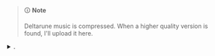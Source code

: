 > 🛈 **Note**
>
> Deltarune music is compressed. When a higher quality version is found, I'll upload it here.

<!-- files -->
<details>
<summary>.</summary>
<details>
<summary>.git</summary>
[Download](.git/FETCH_HEAD)
[Download](.git/HEAD)
<details>
<summary>branches</summary>
</details>
[Download](.git/config)
[Download](.git/description)
<details>
<summary>hooks</summary>
[Download](.git/hooks/applypatch-msg.sample)
[Download](.git/hooks/commit-msg.sample)
[Download](.git/hooks/fsmonitor-watchman.sample)
[Download](.git/hooks/post-update.sample)
[Download](.git/hooks/pre-applypatch.sample)
[Download](.git/hooks/pre-commit.sample)
[Download](.git/hooks/pre-merge-commit.sample)
[Download](.git/hooks/pre-push.sample)
[Download](.git/hooks/pre-rebase.sample)
[Download](.git/hooks/pre-receive.sample)
[Download](.git/hooks/prepare-commit-msg.sample)
[Download](.git/hooks/push-to-checkout.sample)
[Download](.git/hooks/sendemail-validate.sample)
[Download](.git/hooks/update.sample)
</details>
[Download](.git/index)
<details>
<summary>info</summary>
[Download](.git/info/exclude)
</details>
<details>
<summary>logs</summary>
[Download](.git/logs/HEAD)
<details>
<summary>refs</summary>
<details>
<summary>heads</summary>
[Download](.git/logs/refs/heads/main)
</details>
<details>
<summary>remotes</summary>
<details>
<summary>origin</summary>
[Download](.git/logs/refs/remotes/origin/main)
</details>
</details>
</details>
</details>
<details>
<summary>objects</summary>
<details>
<summary>info</summary>
</details>
<details>
<summary>pack</summary>
[Download](.git/objects/pack/pack-aa7a998fcfddfe30b83bb96e98114f1274cead29.idx)
[Download](.git/objects/pack/pack-aa7a998fcfddfe30b83bb96e98114f1274cead29.pack)
[Download](.git/objects/pack/pack-aa7a998fcfddfe30b83bb96e98114f1274cead29.rev)
</details>
</details>
<details>
<summary>refs</summary>
<details>
<summary>heads</summary>
[Download](.git/refs/heads/main)
</details>
<details>
<summary>remotes</summary>
<details>
<summary>origin</summary>
[Download](.git/refs/remotes/origin/main)
</details>
</details>
<details>
<summary>tags</summary>
</details>
</details>
[Download](.git/shallow)
</details>
<details>
<summary>.github</summary>
<details>
<summary>workflows</summary>
[Download](.github/workflows/file-structure.yml)
[Download](.github/workflows/jekyll-gh-pages.yml)
</details>
</details>
<details>
<summary>Celeste Soundtrack</summary>
[Download](Celeste Soundtrack/Anxiety.mp3)
[Download](Celeste Soundtrack/Awake.mp3)
[Download](Celeste Soundtrack/Celeste Original Soundtrack.png)
[Download](Celeste Soundtrack/Checking In.mp3)
[Download](Celeste Soundtrack/Confronting Myself.mp3)
[Download](Celeste Soundtrack/Exhale.mp3)
[Download](Celeste Soundtrack/First Steps.mp3)
[Download](Celeste Soundtrack/Golden.mp3)
[Download](Celeste Soundtrack/Heart of the Mountain.mp3)
[Download](Celeste Soundtrack/In the Mirror.mp3)
[Download](Celeste Soundtrack/Little Goth.mp3)
[Download](Celeste Soundtrack/Madeline and Theo.mp3)
[Download](Celeste Soundtrack/My Dearest Friends.mp3)
[Download](Celeste Soundtrack/Postcard from Celeste Mountain.mp3)
[Download](Celeste Soundtrack/Prologue.mp3)
[Download](Celeste Soundtrack/Quiet and Falling.mp3)
[Download](Celeste Soundtrack/Reach for the Summit.mp3)
[Download](Celeste Soundtrack/Reflection.mp3)
[Download](Celeste Soundtrack/Resurrections.mp3)
[Download](Celeste Soundtrack/Scattered and Lost.mp3)
[Download](Celeste Soundtrack/Spirit of Hospitality.mp3)
[Download](Celeste Soundtrack/Starjump.mp3)
</details>
<details>
<summary>Deltarune Soundtrack</summary>
<details>
<summary>Chapter 1</summary>
[Download](Deltarune Soundtrack/Chapter 1/A Town Called Hometown.mp3)
[Download](Deltarune Soundtrack/Chapter 1/ANOTHER HIM.mp3)
[Download](Deltarune Soundtrack/Chapter 1/April 2012.mp3)
[Download](Deltarune Soundtrack/Chapter 1/Basement.mp3)
[Download](Deltarune Soundtrack/Chapter 1/Before the Story.mp3)
[Download](Deltarune Soundtrack/Chapter 1/Beginning.mp3)
[Download](Deltarune Soundtrack/Chapter 1/Card Castle.mp3)
[Download](Deltarune Soundtrack/Chapter 1/Chaos King.mp3)
[Download](Deltarune Soundtrack/Chapter 1/Checker Dance.mp3)
[Download](Deltarune Soundtrack/Chapter 1/Cliffs.mp3)
[Download](Deltarune Soundtrack/Chapter 1/Darkness Falls.mp3)
[Download](Deltarune Soundtrack/Chapter 1/Deltarune Chapter 1 Soundtrack.png)
[Download](Deltarune Soundtrack/Chapter 1/Dogcheck.mp3)
[Download](Deltarune Soundtrack/Chapter 1/Don't Forget.mp3)
[Download](Deltarune Soundtrack/Chapter 1/Empty Town.mp3)
[Download](Deltarune Soundtrack/Chapter 1/Fanfare (From Rose of Winter).mp3)
[Download](Deltarune Soundtrack/Chapter 1/Field of Hopes and Dreams.mp3)
[Download](Deltarune Soundtrack/Chapter 1/Friendship.mp3)
[Download](Deltarune Soundtrack/Chapter 1/Gallery.mp3)
[Download](Deltarune Soundtrack/Chapter 1/Hip Shop.mp3)
[Download](Deltarune Soundtrack/Chapter 1/I'm Very Bad.mp3)
[Download](Deltarune Soundtrack/Chapter 1/Imminent Death.mp3)
[Download](Deltarune Soundtrack/Chapter 1/Lancer.mp3)
[Download](Deltarune Soundtrack/Chapter 1/Lantern.mp3)
[Download](Deltarune Soundtrack/Chapter 1/Quiet Autumn.mp3)
[Download](Deltarune Soundtrack/Chapter 1/Rouxls Kaard.mp3)
[Download](Deltarune Soundtrack/Chapter 1/Rude Buster.mp3)
[Download](Deltarune Soundtrack/Chapter 1/Scarlet Forest.mp3)
[Download](Deltarune Soundtrack/Chapter 1/School.mp3)
[Download](Deltarune Soundtrack/Chapter 1/Susie.mp3)
[Download](Deltarune Soundtrack/Chapter 1/THE HOLY.mp3)
[Download](Deltarune Soundtrack/Chapter 1/THE WORLD REVOLVING.mp3)
[Download](Deltarune Soundtrack/Chapter 1/The Chase.mp3)
[Download](Deltarune Soundtrack/Chapter 1/The Circus.mp3)
[Download](Deltarune Soundtrack/Chapter 1/The Door.mp3)
[Download](Deltarune Soundtrack/Chapter 1/The Legend.mp3)
[Download](Deltarune Soundtrack/Chapter 1/Thrash Machine.mp3)
[Download](Deltarune Soundtrack/Chapter 1/Vs. Lancer.mp3)
[Download](Deltarune Soundtrack/Chapter 1/Vs. Susie.mp3)
[Download](Deltarune Soundtrack/Chapter 1/Weird Birds.mp3)
[Download](Deltarune Soundtrack/Chapter 1/You Can Always Come Home.mp3)
[Download](Deltarune Soundtrack/Chapter 1/Your Power.mp3)
</details>
<details>
<summary>Chapter 2</summary>
[Download](Deltarune Soundtrack/Chapter 2/A CYBER'S WORLD.mp3)
[Download](Deltarune Soundtrack/Chapter 2/A Real Boy!.mp3)
[Download](Deltarune Soundtrack/Chapter 2/A Simple Diversion.mp3)
[Download](Deltarune Soundtrack/Chapter 2/A-pplause for Berdly.mp3)
[Download](Deltarune Soundtrack/Chapter 2/Acid Tunnel of Love.mp3)
[Download](Deltarune Soundtrack/Chapter 2/Almost To The Guys!.mp3)
[Download](Deltarune Soundtrack/Chapter 2/Attack of the Killer Queen.mp3)
[Download](Deltarune Soundtrack/Chapter 2/BIG SHOT.mp3)
[Download](Deltarune Soundtrack/Chapter 2/Berdly Battle (Really Tense Heartbeat Momento Version).mp3)
[Download](Deltarune Soundtrack/Chapter 2/Berdly.mp3)
[Download](Deltarune Soundtrack/Chapter 2/Bluebird of Misfortune.mp3)
[Download](Deltarune Soundtrack/Chapter 2/Chill Jailbreak Alarm to Study And Relax To.mp3)
[Download](Deltarune Soundtrack/Chapter 2/Cool Beat.mp3)
[Download](Deltarune Soundtrack/Chapter 2/Cool Mixtape.mp3)
[Download](Deltarune Soundtrack/Chapter 2/Cyber Battle (Solo).mp3)
[Download](Deltarune Soundtrack/Chapter 2/Cyber Battle.mp3)
[Download](Deltarune Soundtrack/Chapter 2/Deal Gone Wrong.mp3)
[Download](Deltarune Soundtrack/Chapter 2/Deltarune Chapter 2 Soundtrack.png)
[Download](Deltarune Soundtrack/Chapter 2/Determination.mp3)
[Download](Deltarune Soundtrack/Chapter 2/Dialtone.mp3)
[Download](Deltarune Soundtrack/Chapter 2/Digital Roots.mp3)
[Download](Deltarune Soundtrack/Chapter 2/Elegant Enterance.mp3)
[Download](Deltarune Soundtrack/Chapter 2/Faint Courage (Game Over).mp3)
[Download](Deltarune Soundtrack/Chapter 2/Faint Glow.mp3)
[Download](Deltarune Soundtrack/Chapter 2/Ferris Wheel.mp3)
[Download](Deltarune Soundtrack/Chapter 2/Giga Size.mp3)
[Download](Deltarune Soundtrack/Chapter 2/Girl Next Door.mp3)
[Download](Deltarune Soundtrack/Chapter 2/HEY EVERY !.mp3)
[Download](Deltarune Soundtrack/Chapter 2/Holiday Studio.mp3)
[Download](Deltarune Soundtrack/Chapter 2/It's Pronounced  Rules.mp3)
[Download](Deltarune Soundtrack/Chapter 2/KEYGEN.mp3)
[Download](Deltarune Soundtrack/Chapter 2/Knock You Down !!.mp3)
[Download](Deltarune Soundtrack/Chapter 2/Lost Girl.mp3)
[Download](Deltarune Soundtrack/Chapter 2/Mini Studio.mp3)
[Download](Deltarune Soundtrack/Chapter 2/My Castle Town.mp3)
[Download](Deltarune Soundtrack/Chapter 2/NOW'S YOUR CHANCE TO BE A.mp3)
[Download](Deltarune Soundtrack/Chapter 2/Ohhhhohohoho!.mp3)
[Download](Deltarune Soundtrack/Chapter 2/Pandora Palace.mp3)
[Download](Deltarune Soundtrack/Chapter 2/Powers Combined.mp3)
[Download](Deltarune Soundtrack/Chapter 2/Queen.mp3)
[Download](Deltarune Soundtrack/Chapter 2/Smart Race.mp3)
[Download](Deltarune Soundtrack/Chapter 2/Sound Studio.mp3)
[Download](Deltarune Soundtrack/Chapter 2/Spamton.mp3)
[Download](Deltarune Soundtrack/Chapter 2/The Dark Truth.mp3)
[Download](Deltarune Soundtrack/Chapter 2/Until Next Time.mp3)
[Download](Deltarune Soundtrack/Chapter 2/WELCOME TO THE CITY (Alt).mp3)
[Download](Deltarune Soundtrack/Chapter 2/WELCOME TO THE CITY.mp3)
[Download](Deltarune Soundtrack/Chapter 2/When I Get Happy I Dance Like This.mp3)
[Download](Deltarune Soundtrack/Chapter 2/When I Get Mad I Dance Like This.mp3)
[Download](Deltarune Soundtrack/Chapter 2/You Can Always Come Home.mp3)
[Download](Deltarune Soundtrack/Chapter 2/sans..mp3)
</details>
</details>
<details>
<summary>Doors Soundtrack</summary>
<details>
<summary>Volume 1</summary>
[Download](Doors Soundtrack/Volume 1/Dawn Of The Doors.mp3)
[Download](Doors Soundtrack/Volume 1/Doors (Original Game Soundtrack), Vol. 1.png)
[Download](Doors Soundtrack/Volume 1/Elevator Jam.mp3)
[Download](Doors Soundtrack/Volume 1/Guiding Light.mp3)
[Download](Doors Soundtrack/Volume 1/Here I Come.mp3)
[Download](Doors Soundtrack/Volume 1/Unhinged.mp3)
</details>
<details>
<summary>Volume 2</summary>
[Download](Doors Soundtrack/Volume 2/Curious Light.mp3)
[Download](Doors Soundtrack/Volume 2/Doors (Original Game Soundtrack), Vol. 2.png)
[Download](Doors Soundtrack/Volume 2/Elevator Jam Remix.mp3)
[Download](Doors Soundtrack/Volume 2/Elevator Jammed.mp3)
[Download](Doors Soundtrack/Volume 2/Jeff's Jingle.mp3)
[Download](Doors Soundtrack/Volume 2/Trailer Theme Remix.mp3)
[Download](Doors Soundtrack/Volume 2/Unhinged II.mp3)
</details>
</details>
<details>
<summary>OneShot Solstice Soundtrack</summary>
[Download](OneShot Solstice Soundtrack/Aviator.flac)
[Download](OneShot Solstice Soundtrack/Collapse.flac)
[Download](OneShot Solstice Soundtrack/Deep Mines.flac)
[Download](OneShot Solstice Soundtrack/Eleventh hour.flac)
[Download](OneShot Solstice Soundtrack/Encounter.flac)
[Download](OneShot Solstice Soundtrack/Epilogue.flac)
[Download](OneShot Solstice Soundtrack/First Flight.flac)
[Download](OneShot Solstice Soundtrack/Ghost in the Machine.flac)
[Download](OneShot Solstice Soundtrack/Happily Ever After.flac)
[Download](OneShot Solstice Soundtrack/Happily Ever After.jpg)
[Download](OneShot Solstice Soundtrack/Homesick.flac)
[Download](OneShot Solstice Soundtrack/In Memory.flac)
[Download](OneShot Solstice Soundtrack/Inventory.flac)
[Download](OneShot Solstice Soundtrack/Navigate (extended).flac)
[Download](OneShot Solstice Soundtrack/Niko's Theme.flac)
[Download](OneShot Solstice Soundtrack/OneShot Solstice Soundtrack.png)
[Download](OneShot Solstice Soundtrack/Out of Protocol.flac)
[Download](OneShot Solstice Soundtrack/Panic.flac)
[Download](OneShot Solstice Soundtrack/Prelude.flac)
[Download](OneShot Solstice Soundtrack/Rue.flac)
[Download](OneShot Solstice Soundtrack/Simpler Secrets.flac)
[Download](OneShot Solstice Soundtrack/Solstice.flac)
[Download](OneShot Solstice Soundtrack/Sonder (extended).flac)
[Download](OneShot Solstice Soundtrack/Sunrise.flac)
[Download](OneShot Solstice Soundtrack/The Author.flac)
[Download](OneShot Solstice Soundtrack/The FIrst Universe.flac)
[Download](OneShot Solstice Soundtrack/The Simulation.flac)
[Download](OneShot Solstice Soundtrack/The World Machine.flac)
[Download](OneShot Solstice Soundtrack/Vestige.flac)
</details>
<details>
<summary>OneShot Soundtrack</summary>
[Download](OneShot Soundtrack/A God's Machine.flac)
[Download](OneShot Soundtrack/Abandoned Factory.flac)
[Download](OneShot Soundtrack/Alula.flac)
[Download](OneShot Soundtrack/Children of the Ruins.flac)
[Download](OneShot Soundtrack/Countdown.flac)
[Download](OneShot Soundtrack/Dark Stairwell.flac)
[Download](OneShot Soundtrack/Distant water.flac)
[Download](OneShot Soundtrack/Distant.flac)
[Download](OneShot Soundtrack/Factory.flac)
[Download](OneShot Soundtrack/Flooded Ruins.flac)
[Download](OneShot Soundtrack/Geothermal.flac)
[Download](OneShot Soundtrack/I'm Here.flac)
[Download](OneShot Soundtrack/IT'S TIME TO FIGHT CRIME.flac)
[Download](OneShot Soundtrack/IT'S TIME TO FIGHT CRIME.jpg)
[Download](OneShot Soundtrack/Indoors.flac)
[Download](OneShot Soundtrack/Into The Light.flac)
[Download](OneShot Soundtrack/Library Nap.flac)
[Download](OneShot Soundtrack/Library Stroll.flac)
[Download](OneShot Soundtrack/My Burden Is Light.flac)
[Download](OneShot Soundtrack/Navigate.flac)
[Download](OneShot Soundtrack/Niko and the World Machine.flac)
[Download](OneShot Soundtrack/On Little Cat Feet (ground).flac)
[Download](OneShot Soundtrack/On Little Cat Feet.flac)
[Download](OneShot Soundtrack/OneShot Soundtrack.png)
[Download](OneShot Soundtrack/OneShot Trailer.flac)
[Download](OneShot Soundtrack/Phosphor.flac)
[Download](OneShot Soundtrack/Pretty Bad.flac)
[Download](OneShot Soundtrack/Pretty nice day, huh....flac)
[Download](OneShot Soundtrack/Pretty.flac)
[Download](OneShot Soundtrack/Puzzle Solved.flac)
[Download](OneShot Soundtrack/Ram.flac)
[Download](OneShot Soundtrack/Ram.jpg)
[Download](OneShot Soundtrack/Rowbot.flac)
[Download](OneShot Soundtrack/Self Contained Universe (Reprise).flac)
[Download](OneShot Soundtrack/Self Contained Universe.flac)
[Download](OneShot Soundtrack/Silverpoint.flac)
[Download](OneShot Soundtrack/Simple Secrets.flac)
[Download](OneShot Soundtrack/Someplace I Know.flac)
[Download](OneShot Soundtrack/Sonder.flac)
[Download](OneShot Soundtrack/Sun.flac)
[Download](OneShot Soundtrack/Thanks For Everything.flac)
[Download](OneShot Soundtrack/The Prophecy.flac)
[Download](OneShot Soundtrack/The Tower.flac)
[Download](OneShot Soundtrack/To Dream.flac)
[Download](OneShot Soundtrack/To Sleep.flac)
</details>
<details>
<summary>Plants vs. Zombies Soundtrack</summary>
[Download](Plants vs. Zombies Soundtrack/Brainiac Maniac.flac)
[Download](Plants vs. Zombies Soundtrack/Cerebrawl.flac)
[Download](Plants vs. Zombies Soundtrack/Choose Your Seeds.flac)
[Download](Plants vs. Zombies Soundtrack/Crazy Dave (Intro Theme).flac)
[Download](Plants vs. Zombies Soundtrack/Grasswalk.flac)
[Download](Plants vs. Zombies Soundtrack/Graze the Roof.flac)
[Download](Plants vs. Zombies Soundtrack/Loonboon.flac)
[Download](Plants vs. Zombies Soundtrack/Moongrains (Horde).flac)
[Download](Plants vs. Zombies Soundtrack/Moongrains.flac)
<details>
<summary>Normal-Horde Variants</summary>
[Download](Plants vs. Zombies Soundtrack/Normal-Horde Variants/Grasswalk (Horde).flac)
[Download](Plants vs. Zombies Soundtrack/Normal-Horde Variants/Grasswalk (Normal).flac)
[Download](Plants vs. Zombies Soundtrack/Normal-Horde Variants/Graze the Roof (Horde).flac)
[Download](Plants vs. Zombies Soundtrack/Normal-Horde Variants/Graze the Roof (Normal).flac)
[Download](Plants vs. Zombies Soundtrack/Normal-Horde Variants/Rigor Mormist (Horde).flac)
[Download](Plants vs. Zombies Soundtrack/Normal-Horde Variants/Rigor Mormist (Normal).flac)
[Download](Plants vs. Zombies Soundtrack/Normal-Horde Variants/Watery Graves (Horde).flac)
[Download](Plants vs. Zombies Soundtrack/Normal-Horde Variants/Watery Graves (Normal).flac)
</details>
[Download](Plants vs. Zombies Soundtrack/Plants vs. Zombies Soundtrack.jpg)
[Download](Plants vs. Zombies Soundtrack/Rigor Mormist.flac)
[Download](Plants vs. Zombies Soundtrack/Ultimate Battle.flac)
[Download](Plants vs. Zombies Soundtrack/Watery Graves.flac)
[Download](Plants vs. Zombies Soundtrack/Zen Garden.flac)
</details>
[Download](README.md)
<details>
<summary>Undertale Soundtrack</summary>
[Download](Undertale Soundtrack/ASGORE.mp3)
[Download](Undertale Soundtrack/Alphys.mp3)
[Download](Undertale Soundtrack/Amalgam.mp3)
[Download](Undertale Soundtrack/An Ending.mp3)
[Download](Undertale Soundtrack/Another Medium.mp3)
[Download](Undertale Soundtrack/Anticipation.mp3)
[Download](Undertale Soundtrack/Barrier.mp3)
[Download](Undertale Soundtrack/Battle Against a True Hero.mp3)
[Download](Undertale Soundtrack/Bergentrückung.mp3)
[Download](Undertale Soundtrack/Bird That Carries You Over A Disproportionately Small Gap.mp3)
[Download](Undertale Soundtrack/Bonetrousle.mp3)
[Download](Undertale Soundtrack/Bring It In, Guys!.mp3)
[Download](Undertale Soundtrack/Burn in Despair!.mp3)
[Download](Undertale Soundtrack/But the Earth Refused to Die.mp3)
[Download](Undertale Soundtrack/CORE Approach.mp3)
[Download](Undertale Soundtrack/CORE.mp3)
[Download](Undertale Soundtrack/Can You Really Call This A Hotel, I Didn't Receive A Mint On My Pillow Or Anything.mp3)
[Download](Undertale Soundtrack/Chill.mp3)
[Download](Undertale Soundtrack/Confession.mp3)
[Download](Undertale Soundtrack/Danger Mystery.mp3)
[Download](Undertale Soundtrack/Dating Fight!.mp3)
[Download](Undertale Soundtrack/Dating Start!.mp3)
[Download](Undertale Soundtrack/Dating Tense!.mp3)
[Download](Undertale Soundtrack/Death Report.mp3)
[Download](Undertale Soundtrack/Death by Glamour.mp3)
[Download](Undertale Soundtrack/Determination.mp3)
[Download](Undertale Soundtrack/Dogbass.mp3)
[Download](Undertale Soundtrack/Dogsong.mp3)
[Download](Undertale Soundtrack/Don't Give Up.mp3)
[Download](Undertale Soundtrack/Dummy!.mp3)
[Download](Undertale Soundtrack/Enemy Approaching.mp3)
[Download](Undertale Soundtrack/Fallen Down (Reprise).mp3)
[Download](Undertale Soundtrack/Fallen Down.mp3)
[Download](Undertale Soundtrack/Final Power.mp3)
[Download](Undertale Soundtrack/Finale.mp3)
[Download](Undertale Soundtrack/For the Fans.mp3)
[Download](Undertale Soundtrack/Ghost Fight.mp3)
[Download](Undertale Soundtrack/Ghouliday.mp3)
[Download](Undertale Soundtrack/Good Night.mp3)
[Download](Undertale Soundtrack/Heartache.mp3)
[Download](Undertale Soundtrack/Here We Are.mp3)
[Download](Undertale Soundtrack/His Theme.mp3)
[Download](Undertale Soundtrack/Home (Music Box).mp3)
[Download](Undertale Soundtrack/Home.mp3)
[Download](Undertale Soundtrack/Hopes and Dreams.mp3)
[Download](Undertale Soundtrack/Hotel.mp3)
[Download](Undertale Soundtrack/It's Raining Somewhere Else.mp3)
[Download](Undertale Soundtrack/It's Showtime!.mp3)
[Download](Undertale Soundtrack/Last Episode!.mp3)
[Download](Undertale Soundtrack/Last Goodbye.mp3)
[Download](Undertale Soundtrack/Live Report.mp3)
[Download](Undertale Soundtrack/Long Elevator.mp3)
[Download](Undertale Soundtrack/Megalovania.mp3)
[Download](Undertale Soundtrack/Memory.mp3)
[Download](Undertale Soundtrack/Menu (Full).mp3)
[Download](Undertale Soundtrack/Metal Crusher.mp3)
[Download](Undertale Soundtrack/Mysterious Place.mp3)
[Download](Undertale Soundtrack/NGAHHH!!.mp3)
[Download](Undertale Soundtrack/Nyeh Heh Heh!.mp3)
[Download](Undertale Soundtrack/Oh My.mp3)
[Download](Undertale Soundtrack/Oh! Dungeon.mp3)
[Download](Undertale Soundtrack/Oh! One True Love.mp3)
[Download](Undertale Soundtrack/Once Upon A Time.mp3)
[Download](Undertale Soundtrack/Ooo.mp3)
[Download](Undertale Soundtrack/Pathetic House.mp3)
[Download](Undertale Soundtrack/Power of -NEO-.mp3)
[Download](Undertale Soundtrack/Premonition.mp3)
[Download](Undertale Soundtrack/Quiet Water.mp3)
[Download](Undertale Soundtrack/Respite.mp3)
[Download](Undertale Soundtrack/Reunited.mp3)
[Download](Undertale Soundtrack/Ruins.mp3)
[Download](Undertale Soundtrack/Run!.mp3)
[Download](Undertale Soundtrack/SAVE the World.mp3)
[Download](Undertale Soundtrack/She's Playing Piano.mp3)
[Download](Undertale Soundtrack/Shop.mp3)
[Download](Undertale Soundtrack/Small Shock.mp3)
[Download](Undertale Soundtrack/Snowdin Town.mp3)
[Download](Undertale Soundtrack/Snowy.mp3)
[Download](Undertale Soundtrack/Song That Might Play When You Fight Sans.mp3)
[Download](Undertale Soundtrack/Spear of Justice.mp3)
[Download](Undertale Soundtrack/Spider Dance.mp3)
[Download](Undertale Soundtrack/Spooktune.mp3)
[Download](Undertale Soundtrack/Spookwave.mp3)
[Download](Undertale Soundtrack/Start Menu.mp3)
[Download](Undertale Soundtrack/Stronger Monsters.mp3)
[Download](Undertale Soundtrack/Tem Shop.mp3)
[Download](Undertale Soundtrack/Temmie Village.mp3)
[Download](Undertale Soundtrack/The Choice.mp3)
[Download](Undertale Soundtrack/Thundersnail.mp3)
[Download](Undertale Soundtrack/Undertale Soundtrack.png)
[Download](Undertale Soundtrack/Undertale.mp3)
[Download](Undertale Soundtrack/Undyne.mp3)
[Download](Undertale Soundtrack/Unnecessary Tension.mp3)
[Download](Undertale Soundtrack/Uwa!! So HEATS!!♫.mp3)
[Download](Undertale Soundtrack/Uwa!! So Holiday♫.mp3)
[Download](Undertale Soundtrack/Uwa!! So Temperate♫.mp3)
[Download](Undertale Soundtrack/Waterfall.mp3)
[Download](Undertale Soundtrack/Wrong Enemy !-.mp3)
[Download](Undertale Soundtrack/You Idiot.mp3)
[Download](Undertale Soundtrack/Your Best Friend.mp3)
[Download](Undertale Soundtrack/Your Best Nightmare.mp3)
[Download](Undertale Soundtrack/sans.mp3)
</details>
[Download](_config.yml)
<details>
<summary>scripts</summary>
[Download](scripts/update_readme.py)
</details>
</details>
<!-- files-end -->
